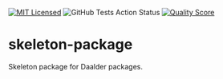 [![MIT Licensed](https://img.shields.io/badge/license-MIT-brightgreen.svg?style=flat-square)](LICENSE.md)
![GitHub Tests Action Status](https://img.shields.io/github/workflow/status/daalder/skeleton-package/run-tests?label=tests)
[![Quality Score](https://img.shields.io/scrutinizer/g/Daalder/skeleton-package.svg?style=flat-square)](https://scrutinizer-ci.com/g/Daalder/skeleton-package)

# skeleton-package
Skeleton package for Daalder packages.
